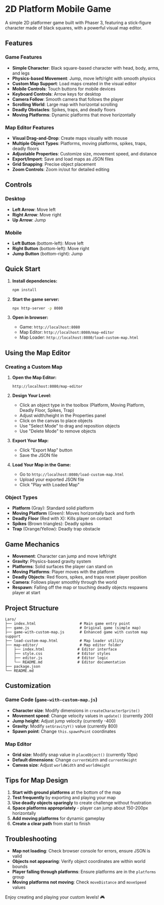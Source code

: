 # 2D Platform Mobile Game

A simple 2D platformer game built with Phaser 3, featuring a stick-figure character made of black squares, with a powerful visual map editor.

## Features

### Game Features
- **Simple Character**: Black square-based character with head, body, arms, and legs
- **Physics-based Movement**: Jump, move left/right with smooth physics
- **Custom Map Support**: Load maps created in the visual editor
- **Mobile Controls**: Touch buttons for mobile devices
- **Keyboard Controls**: Arrow keys for desktop
- **Camera Follow**: Smooth camera that follows the player
- **Scrolling World**: Large map with horizontal scrolling
- **Deadly Obstacles**: Spikes, traps, and deadly floors
- **Moving Platforms**: Dynamic platforms that move horizontally

### Map Editor Features
- **Visual Drag-and-Drop**: Create maps visually with mouse
- **Multiple Object Types**: Platforms, moving platforms, spikes, traps, deadly floors
- **Adjustable Properties**: Customize size, movement speed, and distance
- **Export/Import**: Save and load maps as JSON files
- **Grid Snapping**: Precise object placement
- **Zoom Controls**: Zoom in/out for detailed editing

## Controls

### Desktop
- **Left Arrow**: Move left
- **Right Arrow**: Move right
- **Up Arrow**: Jump

### Mobile
- **Left Button** (bottom-left): Move left
- **Right Button** (bottom-left): Move right
- **Jump Button** (bottom-right): Jump

## Quick Start

1. **Install dependencies:**
   ```bash
   npm install
   ```

2. **Start the game server:**
   ```bash
   npx http-server -p 8080
   ```

3. **Open in browser:**
   - Game: `http://localhost:8080`
   - Map Editor: `http://localhost:8080/map-editor`
   - Map Loader: `http://localhost:8080/load-custom-map.html`

## Using the Map Editor

### Creating a Custom Map

1. **Open the Map Editor:**
   ```
   http://localhost:8080/map-editor
   ```

2. **Design Your Level:**
   - Click an object type in the toolbox (Platform, Moving Platform, Deadly Floor, Spikes, Trap)
   - Adjust width/height in the Properties panel
   - Click on the canvas to place objects
   - Use "Select Mode" to drag and reposition objects
   - Use "Delete Mode" to remove objects

3. **Export Your Map:**
   - Click "Export Map" button
   - Save the JSON file

4. **Load Your Map in the Game:**
   - Go to `http://localhost:8080/load-custom-map.html`
   - Upload your exported JSON file
   - Click "Play with Loaded Map"

### Object Types

- **Platform** (Gray): Standard solid platform
- **Moving Platform** (Green): Moves horizontally back and forth
- **Deadly Floor** (Red with X): Kills player on contact
- **Spikes** (Brown triangles): Deadly spikes
- **Trap** (Orange/Yellow): Deadly trap obstacle

## Game Mechanics

- **Movement**: Character can jump and move left/right
- **Gravity**: Physics-based gravity system
- **Platforms**: Solid surfaces the player can stand on
- **Moving Platforms**: Player moves with the platform
- **Deadly Objects**: Red floors, spikes, and traps reset player position
- **Camera**: Follows player smoothly through the world
- **Respawn**: Falling off the map or touching deadly objects respawns player at start

## Project Structure

```
Laro/
├── index.html                    # Main game entry point
├── game.js                       # Original game (simple map)
├── game-with-custom-map.js       # Enhanced game with custom map support
├── load-custom-map.html          # Map loader utility
├── map-editor/                   # Map editor folder
│   ├── index.html               # Editor interface
│   ├── style.css                # Editor styles
│   ├── editor.js                # Editor logic
│   └── README.md                # Editor documentation
├── package.json
└── README.md
```

## Customization

### Game Code (`game-with-custom-map.js`)
- **Character size**: Modify dimensions in `createCharacterSprite()`
- **Movement speed**: Change velocity values in `update()` (currently 200)
- **Jump height**: Adjust jump velocity (currently -400)
- **Gravity**: Modify `setGravityY()` value (currently 800)
- **Spawn point**: Change `this.spawnPoint` coordinates

### Map Editor
- **Grid size**: Modify snap value in `placeObject()` (currently 10px)
- **Default dimensions**: Change `currentWidth` and `currentHeight`
- **Canvas size**: Adjust `worldWidth` and `worldHeight`

## Tips for Map Design

1. **Start with ground platforms** at the bottom of the map
2. **Test frequently** by exporting and playing your map
3. **Use deadly objects sparingly** to create challenge without frustration
4. **Space platforms appropriately** - player can jump about 150-200px horizontally
5. **Add moving platforms** for dynamic gameplay
6. **Create a clear path** from start to finish

## Troubleshooting

- **Map not loading**: Check browser console for errors, ensure JSON is valid
- **Objects not appearing**: Verify object coordinates are within world bounds
- **Player falling through platforms**: Ensure platforms are in the `platforms` group
- **Moving platforms not moving**: Check `moveDistance` and `moveSpeed` values

Enjoy creating and playing your custom levels! 🎮
